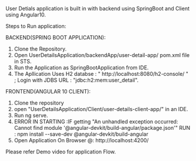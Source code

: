 User Detials application is built in with backend using SpringBoot and Client using Angular10.

Steps to Run application:

BACKEND(SPRING BOOT APPLICATION):

1. Clone the Repository.
2. Open UserDetailsApplication/backendApp/user-detail-app/ pom.xml file in STS.
3. Run the Application as SpringBootApplication from IDE.
4. The Apllication Uses H2 databse : " http://localhost:8080/h2-console/   " ; Login with JDBS URL : "jdbc:h2:mem:user_detail".



FRONTEND(ANGULAR 10 CLIENT):

1. Clone the repository
2. open "UserDetailsApplication/Client/user-details-client-app/" in an IDE.
3. Run ng serve.
4. ERROR IN STARTING :IF getting  "An unhandled exception occurred: Cannot find module '@angular-devkit/build-angular/package.json'"
           RUN :  npm install --save-dev @angular-devkit/build-angular
5. Open Application On Browser @:  http://localhost:4200/


Please refer Demo video for application Flow.
